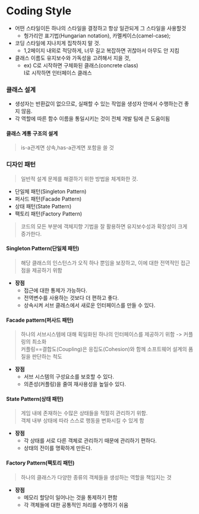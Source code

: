 # Coding Style
- 어떤 스타일이든 하나의 스타일을 결정하고 항상 일관되게 그 스타일을 사용할것
    - 헝가리안 표기법(Hungarian notation), 카멜케이스(camel-case);
- 코딩 스타일에 지나치게 집착하지 말 것.
    - 1,2페이지 내외로 적당하게, 너무 길고 복잡하면 귀찮아서 아무도 안 지킴
- 클래스 이름도 유지보수와 가독성을 고려해서 지을 것,
    - ex) C로 시작하면 구체화된 클래스(concrete class)<br>I로 시작하면 인터페이스 클래스



### 클래스 설계
- 생성자는 반환값이 없으므로, 실패할 수 있는 작업을 생성자 안에서 수행하는건 좋지 않음.
- 각 역할에 따른 함수 이름을 통일시키는 것이 전체 개발 팀에 큰 도움이됨

#### 클래스 계통 구조의 설계
> is-a관계면 상속,has-a관계면 포함을 쓸 것

### 디자인 패턴
>일반적 설계 문제를 해결하기 위한 방법을 체계화한 것.
- 단일체 패턴(Singleton Pattern)
- 퍼사드 패턴(Facade Pattern)
- 상태 패턴(State Pattern)
- 팩토리 패턴(Factory Pattern)
>코드의 모든 부분에 객체지향 기법을 잘 활용하면 유지보수성과 확장성이 크게 증가한다.

#### Singleton Pattern(단일체 패턴)
>해당 클래스의 인스턴스가 오직 하나 뿐임을 보장하고, 이에 대한 전역적인 접근점을 제공하기 위함
- **장점**
    - 접근에 대한 통제가 가능하다.
    - 전역변수를 사용하는 것보다 더 편하고 좋다.
    - 상속시켜 서브 클래스에서 새로운 인터페이스를 만들 수 있다.
#### Facade pattern(퍼사드 패턴)
>하나의 서브시스템에 대해 획일화된 하나의 인터페이스를 제공하기 위함 -> 커플링의 최소화<br>
커플링==결합도(Coupling)은 응집도(Cohesion)와 함께 소프트웨어 설계의 품질을 판단하는 척도
- **장점**
    - 서브 시스템의 구성요소를 보호할 수 있다.
    - 의존성(커플링)을 줄여 재사용성을 높일수 있다.
#### State Pattern(상태 패턴)
>게임 내에 존재하는 수많은 상태들을 적절히 관리하기 위함. <br>객체 내부 상태에 따라 스스로 행동을 변화시킬 수 있게 함
- **장점**
    - 각 상태를 서로 다른 객체로 관리하기 때문에 관리하기 편하다.
    - 상태의 전이를 명확하게 만든다.
#### Factory Pattern(팩토리 패턴)
>하나의 클래스가 다양한 종류의 객체들을 생성하는 역할을 책임지는 것
- **장점**
    - 메모리 할당이 일어나는 것을 통제하기 편함
    - 각 객체들에 대한 공통적인 처리를 수행하기 쉬움